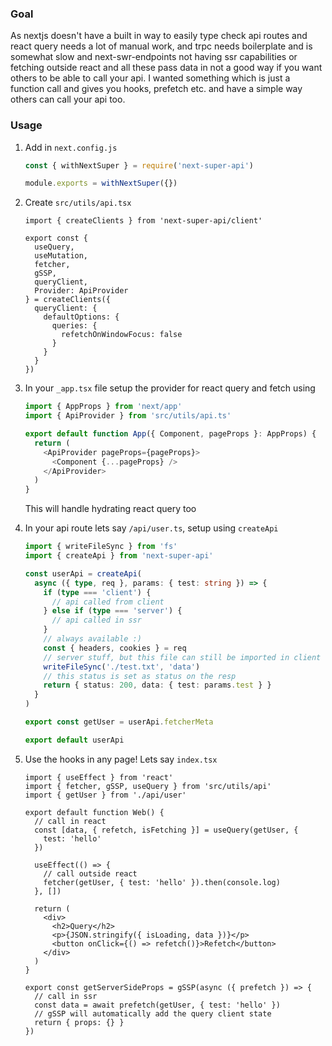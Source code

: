 ### Goal

As nextjs doesn't have a built in way to easily type check api routes and react query needs a lot of manual work, and trpc needs boilerplate and is somewhat slow and next-swr-endpoints not having ssr capabilities or fetching outside react and all these pass data in not a good way if you want others to be able to call your api. I wanted something which is just a function call and gives you hooks, prefetch etc. and have a simple way others can call your api too.

### Usage

1. Add in `next.config.js`

   ```js
   const { withNextSuper } = require('next-super-api')

   module.exports = withNextSuper({})
   ```

2. Create `src/utils/api.tsx`

   ```tsx
   import { createClients } from 'next-super-api/client'

   export const {
     useQuery,
     useMutation,
     fetcher,
     gSSP,
     queryClient,
     Provider: ApiProvider
   } = createClients({
     queryClient: {
       defaultOptions: {
         queries: {
           refetchOnWindowFocus: false
         }
       }
     }
   })
   ```

3. In your `_app.tsx` file setup the provider for react query and fetch using

   ```ts
   import { AppProps } from 'next/app'
   import { ApiProvider } from 'src/utils/api.ts'

   export default function App({ Component, pageProps }: AppProps) {
     return (
       <ApiProvider pageProps={pageProps}>
         <Component {...pageProps} />
       </ApiProvider>
     )
   }
   ```

   This will handle hydrating react query too

4. In your api route lets say `/api/user.ts`, setup using `createApi`

   ```ts
   import { writeFileSync } from 'fs'
   import { createApi } from 'next-super-api'

   const userApi = createApi(
     async ({ type, req }, params: { test: string }) => {
       if (type === 'client') {
         // api called from client
       } else if (type === 'server') {
         // api called in ssr
       }
       // always available :)
       const { headers, cookies } = req
       // server stuff, but this file can still be imported in client
       writeFileSync('./test.txt', 'data')
       // this status is set as status on the resp
       return { status: 200, data: { test: params.test } }
     }
   )

   export const getUser = userApi.fetcherMeta

   export default userApi
   ```

5. Use the hooks in any page! Lets say `index.tsx`

   ```tsx
   import { useEffect } from 'react'
   import { fetcher, gSSP, useQuery } from 'src/utils/api'
   import { getUser } from './api/user'

   export default function Web() {
     // call in react
     const [data, { refetch, isFetching }] = useQuery(getUser, {
       test: 'hello'
     })

     useEffect(() => {
       // call outside react
       fetcher(getUser, { test: 'hello' }).then(console.log)
     }, [])

     return (
       <div>
         <h2>Query</h2>
         <p>{JSON.stringify({ isLoading, data })}</p>
         <button onClick={() => refetch()}>Refetch</button>
       </div>
     )
   }

   export const getServerSideProps = gSSP(async ({ prefetch }) => {
     // call in ssr
     const data = await prefetch(getUser, { test: 'hello' })
     // gSSP will automatically add the query client state
     return { props: {} }
   })
   ```
